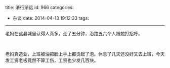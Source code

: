 title: 渐行渐远
id: 966
categories:
  - 杂谈
date: 2014-04-13 19:12:33
tags:
---

老妈在这县城里认得人真多，走了五分钟，沿路五六个人跟她打招呼。

&nbsp;

老妈真造业，上班被油把脸上手上都烫起了泡。休息了几天还没好又去上班，今天发工资老板竟然不算工伤，工资也少发几百块。